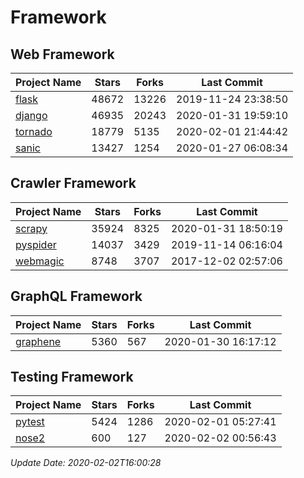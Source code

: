 # Framework

## Web Framework

| Project Name | Stars | Forks | Last Commit |
| ------------ | ----- | ----- | ----------- |
| [flask](https://github.com/pallets/flask) | 48672 | 13226 | 2019-11-24 23:38:50 |
| [django](https://github.com/django/django) | 46935 | 20243 | 2020-01-31 19:59:10 |
| [tornado](https://github.com/tornadoweb/tornado) | 18779 | 5135 | 2020-02-01 21:44:42 |
| [sanic](https://github.com/huge-success/sanic) | 13427 | 1254 | 2020-01-27 06:08:34 |

## Crawler Framework

| Project Name | Stars | Forks | Last Commit |
| ------------ | ----- | ----- | ----------- |
| [scrapy](https://github.com/scrapy/scrapy) | 35924 | 8325 | 2020-01-31 18:50:19 |
| [pyspider](https://github.com/binux/pyspider) | 14037 | 3429 | 2019-11-14 06:16:04 |
| [webmagic](https://github.com/code4craft/webmagic) | 8748 | 3707 | 2017-12-02 02:57:06 |

## GraphQL Framework

| Project Name | Stars | Forks | Last Commit |
| ------------ | ----- | ----- | ----------- |
| [graphene](https://github.com/graphql-python/graphene) | 5360 | 567 | 2020-01-30 16:17:12 |

## Testing Framework

| Project Name | Stars | Forks | Last Commit |
| ------------ | ----- | ----- | ----------- |
| [pytest](https://github.com/pytest-dev/pytest) | 5424 | 1286 | 2020-02-01 05:27:41 |
| [nose2](https://github.com/nose-devs/nose2) | 600 | 127 | 2020-02-02 00:56:43 |

*Update Date: 2020-02-02T16:00:28*